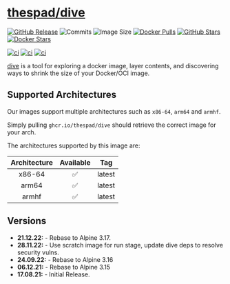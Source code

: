 # [thespad/dive](https://github.com/thespad/docker-dive)

[![GitHub Release](https://img.shields.io/github/release/thespad/docker-dive.svg?color=26689A&labelColor=555555&logoColor=ffffff&style=for-the-badge&logo=github)](https://github.com/thespad/docker-dive/releases)
![Commits](https://img.shields.io/github/commits-since/thespad/docker-dive/latest?color=26689A&include_prereleases&logo=github&style=for-the-badge)
![Image Size](https://img.shields.io/docker/image-size/thespad/dive/latest?color=26689A&labelColor=555555&logoColor=ffffff&style=for-the-badge&label=Size)
[![Docker Pulls](https://img.shields.io/docker/pulls/thespad/dive.svg?color=26689A&labelColor=555555&logoColor=ffffff&style=for-the-badge&label=pulls&logo=docker)](https://hub.docker.com/r/thespad/dive)
[![GitHub Stars](https://img.shields.io/github/stars/thespad/docker-dive.svg?color=26689A&labelColor=555555&logoColor=ffffff&style=for-the-badge&logo=github)](https://github.com/thespad/docker-dive)
[![Docker Stars](https://img.shields.io/docker/stars/thespad/dive.svg?color=26689A&labelColor=555555&logoColor=ffffff&style=for-the-badge&label=stars&logo=docker)](https://hub.docker.com/r/thespad/dive)

[![ci](https://img.shields.io/github/actions/workflow/status/thespad/docker-dive/call-check-and-release.yml?branch=main&labelColor=555555&logoColor=ffffff&style=for-the-badge&logo=github&label=Check%20For%20Upstream%20Updates)](https://github.com/thespad/docker-dive/actions/workflows/call-check-and-release.yml)
[![ci](https://img.shields.io/github/actions/workflow/status/thespad/docker-dive/call-baseimage-update.yml?branch=main&labelColor=555555&logoColor=ffffff&style=for-the-badge&logo=github&label=Check%20For%20Baseimage%20Updates)](https://github.com/thespad/docker-dive/actions/workflows/call-baseimage-update.yml)
[![ci](https://img.shields.io/github/actions/workflow/status/thespad/docker-dive/call-build-image.yml?labelColor=555555&logoColor=ffffff&style=for-the-badge&logo=github&label=Build%20Image)](https://github.com/thespad/docker-dive/actions/workflows/call-build-image.yml)

[dive](https://github.com/wagoodman/dive) is a tool for exploring a docker image, layer contents, and discovering ways to shrink the size of your Docker/OCI image.

## Supported Architectures

Our images support multiple architectures such as `x86-64`, `arm64` and `armhf`.

Simply pulling `ghcr.io/thespad/dive` should retrieve the correct image for your arch.

The architectures supported by this image are:

| Architecture | Available | Tag |
| :----: | :----: | ---- |
| x86-64 | ✅ | latest |
| arm64 | ✅ | latest |
| armhf | ✅ | latest |

## Versions

* **21.12.22:** - Rebase to Alpine 3.17.
* **28.11.22:** - Use scratch image for run stage, update dive deps to resolve security vulns.
* **24.09.22:** - Rebase to Alpine 3.16
* **06.12.21:** - Rebase to Alpine 3.15
* **17.08.21:** - Initial Release.
